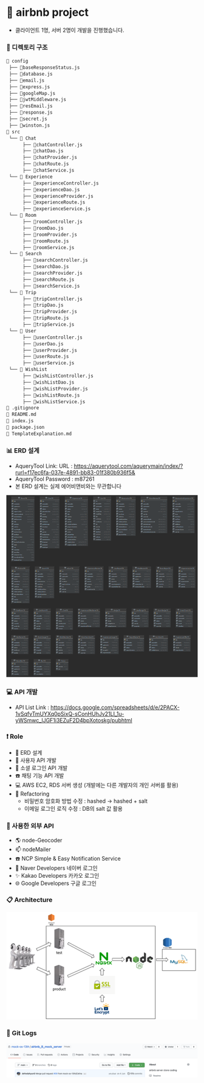 # :star2: airbnb project
- 클라이언트 1명, 서버 2명이 개발을 진행했습니다.

### :file_folder: 디렉토리 구조
```bash
📂 config
 ├── 📄baseResponseStatus.js 
 ├── 📄database.js
 ├── 📄email.js
 ├── 📄express.js
 ├── 📄googleMap.js
 ├── 📄jwtMiddleware.js
 ├── 📄resEmail.js
 ├── 📄response.js
 ├── 📄secret.js
 ├── 📄winston.js
📂 src
 └── 📂 Chat 
      ├── 📄chatController.js
      ├── 📄chatDao.js
      ├── 📄chatProvider.js
      ├── 📄chatRoute.js
      ├── 📄chatService.js
 └── 📂 Experience 
      ├── 📄experienceController.js
      ├── 📄experienceDao.js
      ├── 📄experienceProvider.js
      ├── 📄experienceRoute.js
      ├── 📄experienceService.js
 └── 📂 Room
      ├── 📄roomController.js
      ├── 📄roomDao.js
      ├── 📄roomProvider.js
      ├── 📄roomRoute.js
      ├── 📄roomService.js
 └── 📂 Search 
      ├── 📄searchController.js
      ├── 📄searchDao.js
      ├── 📄searchProvider.js
      ├── 📄searchRoute.js
      ├── 📄searchService.js
 └── 📂 Trip 
      ├── 📄tripController.js
      ├── 📄tripDao.js
      ├── 📄tripProvider.js
      ├── 📄tripRoute.js
      ├── 📄tripService.js
 └── 📂 User 
      ├── 📄userController.js
      ├── 📄userDao.js
      ├── 📄userProvider.js
      ├── 📄userRoute.js
      ├── 📄userService.js
 └── 📂 WishList 
      ├── 📄wishListController.js
      ├── 📄wishListDao.js
      ├── 📄wishListProvider.js
      ├── 📄wishListRoute.js
      ├── 📄wishListService.js
📄 .gitignore
📄 README.md
📄 index.js
📄 package.json
📄 TemplateExplanation.md
```

### :bar_chart: ERD 설계
- AqueryTool Link: URL : https://aquerytool.com/aquerymain/index/?rurl=f17ec6fa-037e-4891-bb83-01f380b936f5&
- AqueryTool Password : m87261
- 본 ERD 설계는 실제 에어비앤비와는 무관합니다
<img src="./.images/db.png"/>

### :computer: API 개발
- API List Link : https://docs.google.com/spreadsheets/d/e/2PACX-1vSqfvTmUYXq0pSixQ-sConHUhJv21LI_1u-yWSmwc_lJGF1i3EZuF2D4bpXotoskg/pubhtml

### :exclamation: Role
- :page_with_curl: ERD 설계
- :man: 사용자 API 개발
- :woman: 소셜 로그인 API 개발
- :phone: 채팅 기능 API 개발
- :computer: AWS EC2, RDS 서버 생성 (개발에는 다른 개발자의 개인 서버를 활용)
- :pencil: Refactoring
  - 비밀번호 암호화 방법 수정 : hashed -> hashed + salt
  - 이메일 로그인 로직 수정 : DB의 salt 값 활용

### :rocket: 사용한 외부 API
- :earth_americas: node-Geocoder
- :mailbox: nodeMailer
- :phone: NCP Simple & Easy Notification Service
- :seedling: Naver Developers 네이버 로그인
- :sparkles: Kakao Developers 카카오 로그인
- :globe_with_meridians: Google Developers 구글 로그인
### :clipboard: Architecture
<img src="./.images/architecture.png"/>

### :memo: Git Logs
<img src="./.images/git.png"/>
